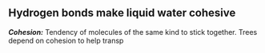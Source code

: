 ## Hydrogen bonds make liquid water cohesive

***Cohesion:*** Tendency of molecules of the same kind to stick together.
Trees depend on cohesion to help transp